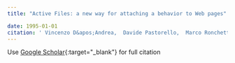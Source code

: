 ```yaml
---
title: "Active Files: a new way for attaching a behavior to Web pages"

date: 1995-01-01
citation: ' Vincenzo D&apos;Andrea,  Davide Pastorello,  Marco Ronchetti,  Giancarlo Succi, &quot;Active Files: a new way for attaching a behavior to Web pages.&quot;, 1995.'
---
```

Use [Google Scholar](https://scholar.google.com/scholar?q=Active+Files:+a+new+way+for+attaching+a+behavior+to+Web+pages){:target="_blank"} for full citation